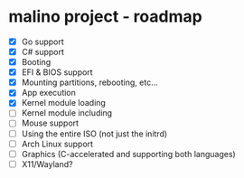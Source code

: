 # malino project - roadmap

- [X] Go support
- [X] C# support
- [X] Booting
- [X] EFI & BIOS support
- [X] Mounting partitions, rebooting, etc...
- [X] App execution
- [X] Kernel module loading
- [ ] Kernel module including
- [ ] Mouse support
- [ ] Using the entire ISO (not just the initrd)
- [ ] Arch Linux support
- [ ] Graphics (C-accelerated and supporting both languages)
- [ ] X11/Wayland?